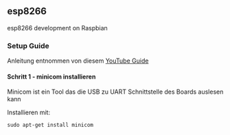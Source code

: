 ## esp8266
esp8266 development on Raspbian

### Setup Guide
Anleitung entnommen von diesem [YouTube Guide](https://www.youtube.com/watch?v=T-oSjMCmNYk)

#### Schritt 1 - minicom installieren

Minicom ist ein Tool das die USB zu UART Schnittstelle des Boards auslesen kann

Installieren mit:

`sudo apt-get install minicom`


